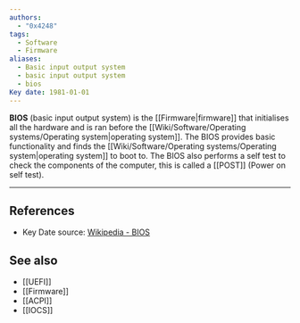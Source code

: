 ```yaml
---
authors:
  - "0x4248"
tags:
  - Software
  - Firmware
aliases:
  - Basic input output system
  - basic input output system
  - bios
Key date: 1981-01-01
---
```

**BIOS** (basic input output system) is the [[Firmware|firmware]] that initialises all the hardware and is ran before the [[Wiki/Software/Operating systems/Operating system|operating system]]. The BIOS provides basic functionality and finds the [[Wiki/Software/Operating systems/Operating system|operating system]] to boot to. The BIOS also performs a self test to check the components of the computer, this is called a [[POST]] (Power on self test).

---
## References
- Key Date source: [Wikipedia - BIOS](https://en.wikipedia.org/wiki/BIOS#cite_note-1)
## See also
- [[UEFI]]
- [[Firmware]]
- [[ACPI]]
- [[IOCS]]